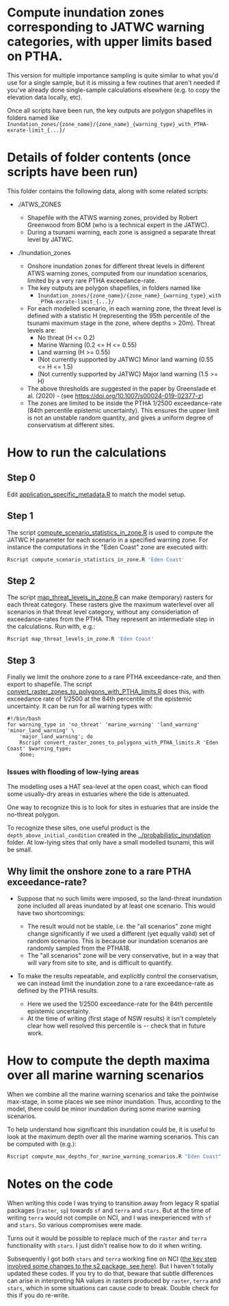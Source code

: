 # Compute inundation zones corresponding to JATWC warning categories, with upper limits based on PTHA.

This version for multiple importance sampling is quite similar to what you'd use for a single sample, but it is missing a few routines that aren't needed if you've already done single-sample calculations elsewhere (e.g. to copy the elevation data locally, etc).

Once all scripts have been run, the key outputs are polygon shapefiles in folders named like `Inundation_zones/{zone_name}/{zone_name}_{warning_type}_with_PTHA-exrate-limit_{...}/`

# Details of folder contents (once scripts have been run)

This folder contains the following data, along with some related scripts:

* ./ATWS_ZONES 
    * Shapefile with the ATWS warning zones, provided by Robert Greenwood from BOM (who is a technical expert in the JATWC). 
    * During a tsunami warning, each zone is assigned a separate threat level by JATWC. 

* ./Inundation_zones 
    * Onshore inundation zones for different threat levels in different ATWS warning zones, computed from our inundation scenarios, limited by a very rare PTHA exceedance-rate.
    * The key outputs are polygon shapefiles, in folders named like 
        * `Inundation_zones/{zone_name}/{zone_name}_{warning_type}_with_PTHA-exrate-limit_{...}/`
    * For each modelled scenario, in each warning zone, the threat level is defined with a statistic H (representing the 95th percentile of the tsunami maximum stage in the zone, where depths > 20m). Threat levels are:
        * No threat (H <= 0.2)
        * Marine Warning (0.2 <= H <= 0.55)
        * Land warning (H >= 0.55)
        * (Not currently supported by JATWC) Minor land warning (0.55 <= H <= 1.5)
        * (Not currently supported by JATWC) Major land warning (1.5 >= H)
    * The above thresholds are suggested in the paper by Greenslade et al. (2020) - (see https://doi.org/10.1007/s00024-019-02377-z)
    * The zones are limited to be inside the PTHA 1/2500 exceedance-rate (84th percentile epistemic uncertainty). This ensures the upper limit is not an unstable random quantity, and gives a uniform degree of conservatism at different sites.

# How to run the calculations

## Step 0

Edit [application_specific_metadata.R](application_specific_metadata.R) to match the model setup.

## Step 1
The script [compute_scenario_statistics_in_zone.R](compute_scenario_statistics_in_zone.R) is used to compute the JATWC H parameter for each scenario in a specified warning zone. For instance the computations in the "Eden Coast" zone are executed with:
```r
Rscript compute_scenario_statistics_in_zone.R 'Eden Coast'
```

## Step 2
The script [map_threat_levels_in_zone.R](map_threat_levels_in_zone.R) can make (temporary) rasters for each threat category. These rasters give the maximum waterlevel over all scenarios in that threat level category, without any consideriation of exceedance-rates from the PTHA. They represent an intermediate step in the calculations. Run with, e.g.:
```r
Rscript map_threat_levels_in_zone.R 'Eden Coast'
```

## Step 3
Finally we limit the onshore zone to a rare PTHA exceedance-rate, and then export to shapefile. The script [convert_raster_zones_to_polygons_with_PTHA_limits.R](convert_raster_zones_to_polygons_with_PTHA_limits.R) does this, with exceedance rate of 1/2500 at the 84th percentile of the epistemic uncertainty. It can be run for all warning types with:
```
#!/bin/bash
for warning_type in 'no_threat' 'marine_warning' 'land_warning' 'minor_land_warning' \
    'major_land_warning'; do
    Rscript convert_raster_zones_to_polygons_with_PTHA_limits.R 'Eden Coast' $warning_type;
    done;
```

### Issues with flooding of low-lying areas

The modelling uses a HAT sea-level at the open coast, which can flood some
usually-dry areas in estuaries where the tide is attenuated.

One way to recognize this is to look for sites in estuaries that are inside the no-threat polygon.

To recognize these sites, one useful product is the
`depth_above_initial_condition` created in the
[../probabilistic_inundation](probabilistic_inundation) folder. At low-lying
sites that only have a small modelled tsunami, this will be small.

## Why limit the onshore zone to a rare PTHA exceedance-rate?

* Suppose that no such limits were imposed, so the land-threat inundation zone included all areas inundated by at least one scenario. This would have two shortcomings:
    * The result would not be stable, i.e. the "all scenarios" zone might change significantly if we used a different (yet equally valid) set of random scenarios. This is because our inundation scenarios are randomly sampled from the PTHA18.
    * The "all scenarios" zone will be very conservative, but in a way that will vary from site to site, and is difficult to quantify. 

* To make the results repeatable, and explicitly control the conservatism, we can instead limit the inundation zone to a rare exceedance-rate as defined by the PTHA results. 
    * Here we used the 1/2500 exceedance-rate for the 84th percentile epistemic uncertainty. 
    * At the time of writing (first stage of NSW results) it isn't completely clear how well resolved this percentile is -- check that in future work.


# How to compute the depth maxima over all marine warning scenarios

When we combine all the marine warning scenarios and take the pointwise max-stage, in some places we see minor inundation. Thus, according to the model, there could be minor inundation during some marine warning scenarios. 

To help understand how significant this inundation could be, it is useful to look at the maximum depth over all the marine warning scenarios. This can be computed with (e.g.):
```r
Rscript compute_max_depths_for_marine_warning_scenarios.R "Eden Coast"
```

# Notes on the code

When writing this code I was trying to transition away from legacy R spatial packages (`raster`, `sp`) towards `sf` and `terra` and `stars`. But at the time of writing `terra` would not compile on NCI, and I was inexperienced with `sf` and `stars`. So various compromises were made. 

Turns out it would be possible to replace much of the `raster` and `terra` functionality with `stars`. I just didn't realise how to do it when writing. 

Subsequently I got both `stars` and `terra` working fine on NCI ([the key step involved some changes to the s2 package, see here](https://github.com/r-spatial/s2/issues/199)). But I haven't totally updated these codes. If you try to do that, beware that subtle differences can arise in interpreting NA values in rasters produced by `raster`, `terra` and `stars`, which in some situations can cause code to break. Double check for this if you do re-write.
